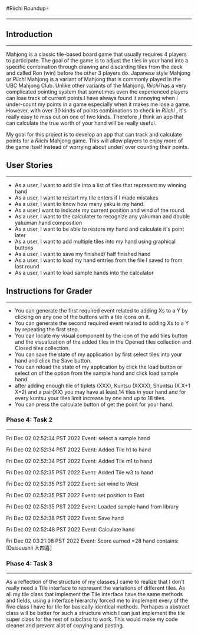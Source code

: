 #Riichi Roundup🀄️
___

## Introduction 
___

Mahjong is a classic tile-based board game that usually requires 4 players to participate. The goal of the game is to
adjust the tiles in your hand into a specific combination through drawing and discarding tiles from the deck and called
Ron (win) before the other 3 players do.  Japanese style Mahjong or *Riichi* Mahjong is a variant of Mahjong that is 
commonly played in the UBC Mahjong Club. Unlike other variants of the Mahjong, *Riichi* has a very complicated pointing
system that sometimes even the experienced players can lose track of current points.I have always found it annoying 
when I under-count my points in a game especially when it makes me lose a game. However, with over 30 kinds of points 
combinations to check in *Riichi* , it's really easy to miss out on one of two kinds. Therefore ,I think an app that can
calculate the true worth of your hand will be really useful.

My goal for this project is to develop an app that can track and calculate points for a *Riichi* Mahjong game. This will
allow players to enjoy more of the game itself instead of worrying about under/ over counting their points.


## User Stories
___
- As a user, I want to add tile into a list of tiles that represent my winning hand
- As a user, I want to restart my tile enters if I made mistakes  
- As a user, I want to know how many yaku is my hand.
- As a user,I want to indicate my current position and wind of the round.
- As a user, I want to the calculater to recognize any yakuman and double yakuman hand composition
- As a user, I want to be able to restore my hand and calculate it's point later
- As a user, I want to add multiple tiles into my hand using graphical buttons 
- As a user, I want to save my finished/ half finished hand 
- As a user, I want to load my hand entries from the file I saved to from last round 
- As a user, I want to load sample hands into the calculator


## Instructions for Grader

---
- You can generate the first required event related to adding Xs to a Y by clicking on any one of the buttons
with a tile icons on it.  
- You can generate the second required event related to adding Xs to a Y by repeating the first step.
- You can locate my visual component by the icon of the add tiles button and the visualization of the added tiles 
 in the Opened tiles collection and Closed tiles collection.
- You can save the state of my application by first select tiles into your hand and click the Save button.
- You can reload the state of my application by click the load button or select on of the option from the sample hand 
and click load sample hand.
- after adding enough tile of tiplets (XXX), Kuntsu (XXXX), Shuntsu (X X+1 X+2) and a pair(XX) you may have 
at least 14 tiles in your hand and for every kuntsu your tiles limit increase by one and up to 18 tiles.
- You can press the calculate button of get the point for your hand.

### Phase 4: Task 2

---



Fri Dec 02 02:52:34 PST 2022
Event: select a sample hand


Fri Dec 02 02:52:34 PST 2022
Event: Added Tile h1 to hand

Fri Dec 02 02:52:34 PST 2022
Event: Added Tile m1 to hand

Fri Dec 02 02:52:35 PST 2022
Event: Added Tile w3 to hand

Fri Dec 02 02:52:35 PST 2022
Event: set wind to West

Fri Dec 02 02:52:35 PST 2022
Event: set position to East

Fri Dec 02 02:52:35 PST 2022
Event: Loaded sample hand from library

Fri Dec 02 02:52:38 PST 2022
Event: Save hand

Fri Dec 02 02:52:48 PST 2022
Event: Calculate hand

Fri Dec 02 03:21:08 PST 2022
Event: Score earned =28
hand contains:[Daisuushii 大四喜]


### Phase 4: Task 3

---
As a reflection of the structure of my classes,I came to realize that I don't really need a Tile interface to 
represent the variations of different tiles. As all my tile class that implement the Tile interface have 
 the same methods and fields, using a interface hierarchy forced me to implement every of the five class I have
for tile for basically identical methods. Perhapes a abstract class will be better for such a structure which I can 
just implement the tile super class for the rest of subclass to work. This would make my code cleaner and 
prevent alot of copying and pasting.



